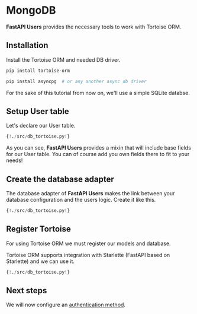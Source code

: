# MongoDB

**FastAPI Users** provides the necessary tools to work with Tortoise ORM.

## Installation

Install the Tortoise ORM and needed DB driver.

```sh
pip install tortoise-orm
```

```sh
pip install asyncpg  # or any another async db driver
```

For the sake of this tutorial from now on, we'll use a simple SQLite databse.

## Setup User table

Let's declare our User table.

```py hl_lines="7 8 9"
{!./src/db_tortoise.py!}
```

As you can see, **FastAPI Users** provides a mixin that will include base fields for our User table. You can of course add you own fields there to fit to your needs!

## Create the database adapter

The database adapter of **FastAPI Users** makes the link between your database configuration and the users logic. Create it like this.

```py hl_lines="11"
{!./src/db_tortoise.py!}
```

## Register Tortoise

For using Tortoise ORM we must register our models and database.

Tortoise ORM supports integration with Starlette (FastAPI based on Starlette) and we can use it.

```py hl_lines="14"
{!./src/db_tortoise.py!}
```


## Next steps

We will now configure an [authentication method](../authentication/index.md).
